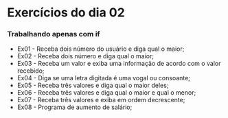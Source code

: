 # Exercícios do dia 02
### Trabalhando apenas com if
- Ex01 - Receba dois número do usuário e diga qual o maior;
- Ex02 - Receba dois número e diga qual o maior;
- Ex03 - Receba um valor e exiba uma informação de acordo com o valor recebido;
- Ex04 - Diga se uma letra digitada é uma vogal ou consoante;
- Ex05 - Receba três valores e diga qual o maior deles;
- Ex06 - Receba três valores e diga qual o maior e qual o menor;
- Ex07 - Receba três valores e exiba em ordem decrescente;
- Ex08 - Programa de aumento de salário;